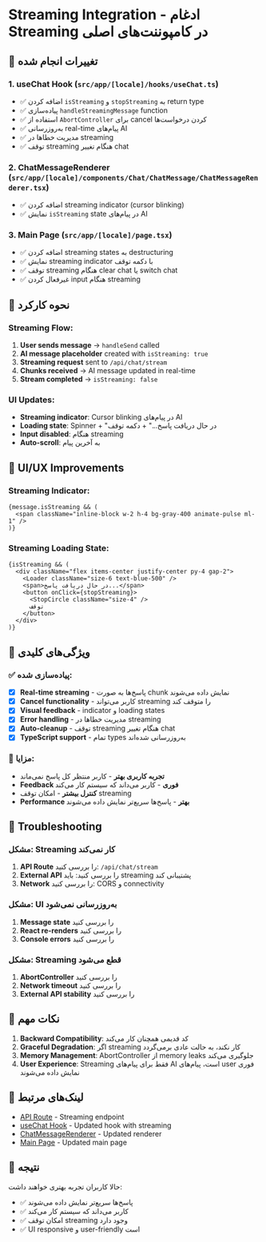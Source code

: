 # Streaming Integration - ادغام Streaming در کامپوننت‌های اصلی

## 🎯 تغییرات انجام شده

### 1. **useChat Hook** (`src/app/[locale]/hooks/useChat.ts`)
- ✅ اضافه کردن `isStreaming` و `stopStreaming` به return type
- ✅ پیاده‌سازی `handleStreamingMessage` function
- ✅ استفاده از `AbortController` برای cancel کردن درخواست‌ها
- ✅ به‌روزرسانی real-time پیام‌های AI
- ✅ مدیریت خطاها در streaming
- ✅ توقف streaming هنگام تغییر chat

### 2. **ChatMessageRenderer** (`src/app/[locale]/components/Chat/ChatMessage/ChatMessageRenderer.tsx`)
- ✅ اضافه کردن streaming indicator (cursor blinking)
- ✅ نمایش `isStreaming` state در پیام‌های AI

### 3. **Main Page** (`src/app/[locale]/page.tsx`)
- ✅ اضافه کردن streaming states به destructuring
- ✅ نمایش streaming indicator با دکمه توقف
- ✅ توقف streaming هنگام clear chat یا switch chat
- ✅ غیرفعال کردن input هنگام streaming

## 🔧 نحوه کارکرد

### Streaming Flow:
1. **User sends message** → `handleSend` called
2. **AI message placeholder** created with `isStreaming: true`
3. **Streaming request** sent to `/api/chat/stream`
4. **Chunks received** → AI message updated in real-time
5. **Stream completed** → `isStreaming: false`

### UI Updates:
- **Streaming indicator**: Cursor blinking در پیام‌های AI
- **Loading state**: Spinner + "در حال دریافت پاسخ..." + دکمه توقف
- **Input disabled**: هنگام streaming
- **Auto-scroll**: به آخرین پیام

## 🎨 UI/UX Improvements

### Streaming Indicator:
```tsx
{message.isStreaming && (
  <span className="inline-block w-2 h-4 bg-gray-400 animate-pulse ml-1" />
)}
```

### Streaming Loading State:
```tsx
{isStreaming && (
  <div className="flex items-center justify-center py-4 gap-2">
    <Loader className="size-6 text-blue-500" />
    <span>در حال دریافت پاسخ...</span>
    <button onClick={stopStreaming}>
      <StopCircle className="size-4" />
      توقف
    </button>
  </div>
)}
```

## 🚀 ویژگی‌های کلیدی

### ✅ پیاده‌سازی شده:
- [x] **Real-time streaming** - پاسخ‌ها به صورت chunk نمایش داده می‌شوند
- [x] **Cancel functionality** - کاربر می‌تواند streaming را متوقف کند
- [x] **Visual feedback** - indicator و loading states
- [x] **Error handling** - مدیریت خطاها در streaming
- [x] **Auto-cleanup** - توقف streaming هنگام تغییر chat
- [x] **TypeScript support** - تمام types به‌روزرسانی شده‌اند

### 🔄 مزایا:
- **تجربه کاربری بهتر** - کاربر منتظر کل پاسخ نمی‌ماند
- **Feedback فوری** - کاربر می‌داند که سیستم کار می‌کند
- **کنترل بیشتر** - امکان توقف streaming
- **Performance بهتر** - پاسخ‌ها سریع‌تر نمایش داده می‌شوند

## 🐛 Troubleshooting

### مشکل: Streaming کار نمی‌کند
1. **API Route** را بررسی کنید: `/api/chat/stream`
2. **External API** را بررسی کنید: باید streaming پشتیبانی کند
3. **Network** را بررسی کنید: CORS و connectivity

### مشکل: UI به‌روزرسانی نمی‌شود
1. **Message state** را بررسی کنید
2. **React re-renders** را بررسی کنید
3. **Console errors** را بررسی کنید

### مشکل: Streaming قطع می‌شود
1. **AbortController** را بررسی کنید
2. **Network timeout** را بررسی کنید
3. **External API stability** را بررسی کنید

## 📝 نکات مهم

1. **Backward Compatibility**: کد قدیمی همچنان کار می‌کند
2. **Graceful Degradation**: اگر streaming کار نکند، به حالت عادی برمی‌گردد
3. **Memory Management**: AbortController از memory leaks جلوگیری می‌کند
4. **User Experience**: Streaming فقط برای پیام‌های AI است، پیام‌های user فوری نمایش داده می‌شوند

## 🔗 لینک‌های مرتبط

- [API Route](/api/chat/stream) - Streaming endpoint
- [useChat Hook](/hooks/useChat) - Updated hook with streaming
- [ChatMessageRenderer](/components/Chat/ChatMessage/ChatMessageRenderer) - Updated renderer
- [Main Page](/page) - Updated main page

## 🎉 نتیجه

حالا کاربران تجربه بهتری خواهند داشت:
- ✅ پاسخ‌ها سریع‌تر نمایش داده می‌شوند
- ✅ کاربر می‌داند که سیستم کار می‌کند
- ✅ امکان توقف streaming وجود دارد
- ✅ UI responsive و user-friendly است 